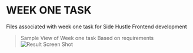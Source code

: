 # WEEK ONE TASK

Files associated with week one task for Side Hustle Frontend development

> Sample View of Week one task Based on requirements
![Result Screen Shot](https://lh3.googleusercontent.com/RvsehMScaFgwDUl7TktRnc23s1-ymz5YoFDlhGADPKdmTAnjGY7hYVXS5WfNqKZbdEU=w2400)

